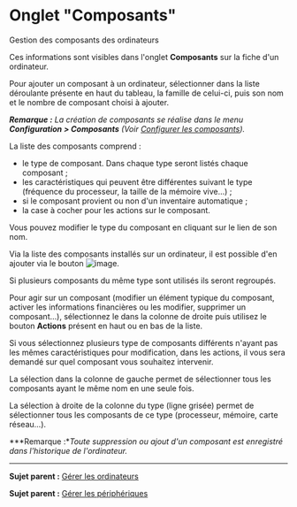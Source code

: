 Onglet "Composants"
===================

Gestion des composants des ordinateurs

Ces informations sont visibles dans l'onglet **Composants** sur la fiche d'un ordinateur.

Pour ajouter un composant à un ordinateur, sélectionner dans la liste déroulante présente en haut du tableau, la famille de celui-ci, puis son nom et le nombre de composant choisi à ajouter.

***Remarque :*** *La création de composants se réalise dans le menu ***Configuration \> Composants*** (Voir [Configurer les composants](config_device.html "Les composants se configurent depuis le menu Configuration > Composants")).*

La liste des composants comprend :

- le type de composant. Dans chaque type seront listés chaque composant ;
- les caractéristiques qui peuvent être différentes suivant le type (fréquence du processeur, la taille de la mémoire vive...) ;
- si le composant provient ou non d'un inventaire automatique ;
- la case à cocher pour les actions sur le composant.

Vous pouvez modifier le type du composant en cliquant sur le lien de son nom.

Via la liste des composants installés sur un ordinateur, il est possible d'en ajouter via le bouton ![image](docs/image/add_dropdown.png).

Si plusieurs composants du même type sont utilisés ils seront regroupés.

Pour agir sur un composant (modifier un élément typique du composant, activer les informations financières ou les modifier, supprimer un composant...),  sélectionnez le dans la colonne de droite puis utilisez le bouton <b>Actions</b> présent en haut ou en bas de la liste. 

Si vous sélectionnez plusieurs type de composants différents n'ayant pas les mêmes caractéristiques pour modification, dans les actions, il vous sera demandé sur quel composant vous souhaitez intervenir.

La sélection dans la colonne de gauche permet de sélectionner tous les composants ayant le même nom en une seule fois.

La sélection à droite de la colonne du type (ligne grisée) permet de sélectionner tous les composants de ce type (processeur, mémoire, carte réseau...).

***Remarque :**Toute suppression ou ajout d'un composant est enregistré dans l'historique de l'ordinateur.*

-----------
**Sujet parent :** [Gérer les ordinateurs](index.php?fr/03_Module_Parc/04_Gérer_les_ordinateurs.md "Les ordinateurs se gèrent depuis le menu Parc > Ordinateurs")

**Sujet parent :** [Gérer les périphériques](index.php?fr/03_Module_Parc/08_Gérer_les_périphériques.md "Les périphériques se gèrent depuis le menu Parc > Périphériques")
